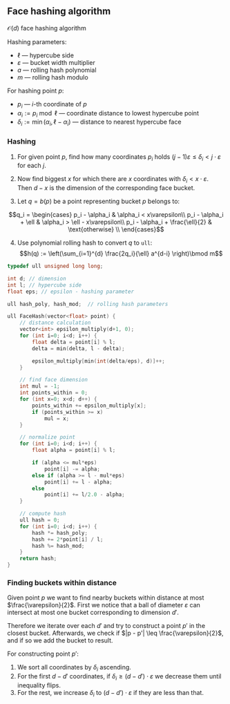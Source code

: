 ## Face hashing algorithm

$\mathcal O(d)$ face hashing algorithm

Hashing parameters:
- $\ell$ — hypercube side
- $\varepsilon$ — bucket width multiplier
- $a$ — rolling hash polynomial
- $m$ — rolling hash modulo

For hashing point $p$:
- $p_i$ — $i$-th coordinate of $p$
- $\alpha_i := p_i \bmod \ell$ — coordinate distance to lowest hypercube point
- $\delta_i := \min(\alpha_i, \ell - \alpha_i)$ — distance to nearest hypercube face

### Hashing

1. For given point $p$, find how many coordinates $p_i$ holds $(j-1)\varepsilon \leq \delta_i < j\cdot\varepsilon$ for each $j$.

2. Now find biggest $x$ for which there are $x$ coordinates with $\delta_i < x \cdot \varepsilon$. Then $d - x$ is the dimension of the corresponding face bucket.

3. Let $q = b(p)$ be a point representing bucket $p$ belongs to:

$$q_i = \begin{cases}
    p_i - \alpha_i & \alpha_i < x\varepsilon\\
    p_i - \alpha_i + \ell & \alpha_i > \ell - x\varepsilon\\
    p_i - \alpha_i + \frac{\ell}{2} & \text{otherwise} \\
\end{cases}$$

4. Use polynomial rolling hash to convert $q$ to `ull`:
$$h(q) := \left(\sum_{i=1}^{d} \frac{2q_i}{\ell} a^{d-i} \right)\bmod m$$

```c++
typedef ull unsigned long long;

int d; // dimension
int l; // hypercube side
float eps; // epsilon - hashing parameter

ull hash_poly, hash_mod;  // rolling hash parameters

ull FaceHash(vector<float> point) {
    // distance calculation
    vector<int> epsilon_multiply(d+1, 0);
    for (int i=0; i<d; i++) {
        float delta = point[i] % l;
        delta = min(delta, l - delta);

        epsilon_multiply[min(int(delta/eps), d)]++;
    }

    // find face dimension
    int mul = -1;
    int points_within = 0;
    for (int x=0; x<d; d++) {
        points_within += epsilon_multiply[x];
        if (points_within >= x)
            mul = x;
    }

    // normalize point
    for (int i=0; i<d; i++) {
        float alpha = point[i] % l;

        if (alpha <= mul*eps)
            point[i] -= alpha;
        else if (alpha >= l - mul*eps)
            point[i] += l - alpha;
        else
            point[i] += l/2.0 - alpha;
    }

    // compute hash
    ull hash = 0;
    for (int i=0; i<d; i++) {
        hash *= hash_poly;
        hash += 2*point[i] / l;
        hash %= hash_mod;
    }
    return hash;
}
```

### Finding buckets within distance

Given point $p$ we want to find nearby buckets within distance at most $\frac{\varepsilon}{2}$.
First we notice that a ball of diameter $\varepsilon$ can intersect at most one bucket
corresponding to dimension $d'$.

Therefore we iterate over each $d'$ and try to construct a point $p'$ in the closest bucket.
Afterwards, we check if $|p - p'| \leq \frac{\varepsilon}{2}$, and if so we add the bucket to result.

For constructing point $p'$:
1. We sort all coordinates by $\delta_i$ ascending.
2. For the first $d - d'$ coordinates, if $\delta_i \geq (d-d') \cdot \varepsilon$ we decrease them until inequality flips.
3. For the rest, we increase $\delta_i$ to $(d-d') \cdot \varepsilon$ if they are less than that.
